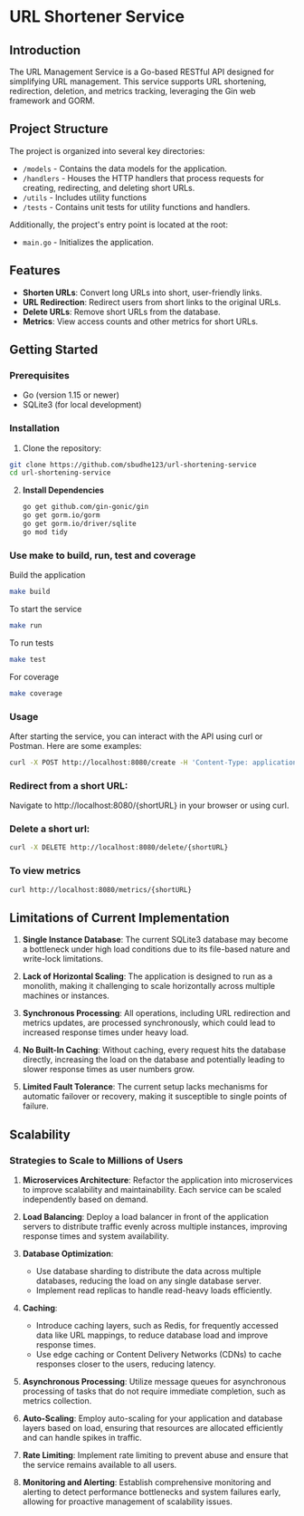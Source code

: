 # URL Shortener Service

## Introduction

The URL Management Service is a Go-based RESTful API designed for simplifying URL management. This service supports URL shortening, redirection, deletion, and metrics tracking, leveraging the Gin web framework and GORM.

## Project Structure

The project is organized into several key directories:

- `/models` - Contains the data models for the application.
- `/handlers` - Houses the HTTP handlers that process requests for creating, redirecting, and deleting short URLs.
- `/utils` - Includes utility functions
- `/tests` - Contains unit tests for utility functions and handlers.

Additionally, the project's entry point is located at the root:

- `main.go` - Initializes the application.

## Features

- **Shorten URLs**: Convert long URLs into short, user-friendly links.
- **URL Redirection**: Redirect users from short links to the original URLs.
- **Delete URLs**: Remove short URLs from the database.
- **Metrics**: View access counts and other metrics for short URLs.

## Getting Started

### Prerequisites

- Go (version 1.15 or newer)
- SQLite3 (for local development)

### Installation

1. Clone the repository:

```bash
git clone https://github.com/sbudhe123/url-shortening-service
cd url-shortening-service
```

2. **Install Dependencies**

    ```bash
    go get github.com/gin-gonic/gin
    go get gorm.io/gorm
    go get gorm.io/driver/sqlite
    go mod tidy
    ```

### Use make to build, run, test and coverage

Build the application

```bash
make build
```

To start the service

```bash
make run
```

To run tests

```bash
make test
```

For coverage

```bash
make coverage
```

### Usage
After starting the service, you can interact with the API using curl or Postman. Here are some examples:

```bash
curl -X POST http://localhost:8080/create -H 'Content-Type: application/json' -d '{"longURL": "https://example.com"}'
```

### Redirect from a short URL:

Navigate to http://localhost:8080/{shortURL} in your browser or using curl.

### Delete a short url:

```bash
curl -X DELETE http://localhost:8080/delete/{shortURL}
```

### To view metrics

```bash
curl http://localhost:8080/metrics/{shortURL}
```

## Limitations of Current Implementation

1. **Single Instance Database**: The current SQLite3 database may become a bottleneck under high load conditions due to its file-based nature and write-lock limitations.

2. **Lack of Horizontal Scaling**: The application is designed to run as a monolith, making it challenging to scale horizontally across multiple machines or instances.

3. **Synchronous Processing**: All operations, including URL redirection and metrics updates, are processed synchronously, which could lead to increased response times under heavy load.

4. **No Built-In Caching**: Without caching, every request hits the database directly, increasing the load on the database and potentially leading to slower response times as user numbers grow.

5. **Limited Fault Tolerance**: The current setup lacks mechanisms for automatic failover or recovery, making it susceptible to single points of failure.

## Scalability

### Strategies to Scale to Millions of Users

1. **Microservices Architecture**: Refactor the application into microservices to improve scalability and maintainability. Each service can be scaled independently based on demand.

2. **Load Balancing**: Deploy a load balancer in front of the application servers to distribute traffic evenly across multiple instances, improving response times and system availability.

3. **Database Optimization**:
    - Use database sharding to distribute the data across multiple databases, reducing the load on any single database server.
    - Implement read replicas to handle read-heavy loads efficiently.

4. **Caching**:
    - Introduce caching layers, such as Redis, for frequently accessed data like URL mappings, to reduce database load and improve response times.
    - Use edge caching or Content Delivery Networks (CDNs) to cache responses closer to the users, reducing latency.

5. **Asynchronous Processing**: Utilize message queues for asynchronous processing of tasks that do not require immediate completion, such as metrics collection.

6. **Auto-Scaling**: Employ auto-scaling for your application and database layers based on load, ensuring that resources are allocated efficiently and can handle spikes in traffic.

7. **Rate Limiting**: Implement rate limiting to prevent abuse and ensure that the service remains available to all users.

8. **Monitoring and Alerting**: Establish comprehensive monitoring and alerting to detect performance bottlenecks and system failures early, allowing for proactive management of scalability issues.
